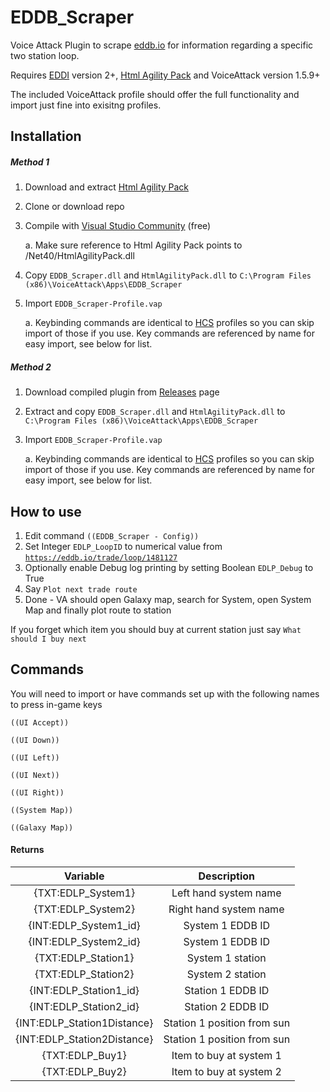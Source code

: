 # EDDB_Scraper
Voice Attack Plugin to scrape [eddb.io](https://eddb.io/) for information regarding a specific two station loop.

Requires [EDDI](https://github.com/cmdrmcdonald/EliteDangerousDataProvider) version 2+, [Html Agility Pack](https://htmlagilitypack.codeplex.com/) and VoiceAttack version 1.5.9+

The included VoiceAttack profile should offer the full functionality and import just fine into exisitng profiles.

## Installation
##### Method 1
1. Download and extract [Html Agility Pack](https://htmlagilitypack.codeplex.com/)
2. Clone or download repo
3. Compile with [Visual Studio Community](https://www.visualstudio.com/en-us/products/visual-studio-community-vs.aspx) (free)

    a. Make sure reference to Html Agility Pack points to /Net40/HtmlAgilityPack.dll

4. Copy `EDDB_Scraper.dll` and `HtmlAgilityPack.dll` to `C:\Program Files (x86)\VoiceAttack\Apps\EDDB_Scraper`
5. Import `EDDB_Scraper-Profile.vap`

    a. Keybinding commands are identical to [HCS](http://www.hcsvoicepacks.com/) profiles so you can skip import of those if you use. Key commands are referenced by name for easy import, see below for list.

##### Method 2

1. Download compiled plugin from [Releases](https://github.com/SavageCore/EDDB_Scraper/releases) page
2. Extract and copy `EDDB_Scraper.dll` and `HtmlAgilityPack.dll` to `C:\Program Files (x86)\VoiceAttack\Apps\EDDB_Scraper`
3. Import `EDDB_Scraper-Profile.vap`

    a. Keybinding commands are identical to [HCS](http://www.hcsvoicepacks.com/) profiles so you can skip import of those if you use. Key commands are referenced by name for easy import, see below for list.

## How to use

1. Edit command `((EDDB_Scraper - Config))`
2. Set Integer `EDLP_LoopID` to numerical value from [`https://eddb.io/trade/loop/1481127`](https://eddb.io/trade/loop/1481127)
3. Optionally enable Debug log printing by setting Boolean `EDLP_Debug` to True
4. Say `Plot next trade route`
5. Done - VA should open Galaxy map, search for System, open System Map and finally plot route to station

If you forget which item you should buy at current station just say `What should I buy next`

## Commands

You will need to import or have commands set up with the following names to press in-game keys

```
((UI Accept))

((UI Down))

((UI Left))

((UI Next))

((UI Right))

((System Map))

((Galaxy Map))
```

#### Returns

| Variable | Description |
|:--------:|:-----------:|
| {TXT:EDLP_System1} | Left hand system name
| {TXT:EDLP_System2} | Right hand system name
| {INT:EDLP_System1_id} | System 1 EDDB ID
| {INT:EDLP_System2_id} | System 1 EDDB ID
| {TXT:EDLP_Station1} | System 1 station
| {TXT:EDLP_Station2} | System 2 station
| {INT:EDLP_Station1_id} | Station 1 EDDB ID
| {INT:EDLP_Station2_id} | Station 2 EDDB ID
| {INT:EDLP_Station1Distance} | Station 1 position from sun
| {INT:EDLP_Station2Distance} | Station 1 position from sun
| {TXT:EDLP_Buy1} | Item to buy at system 1
| {TXT:EDLP_Buy2} | Item to buy at system 2
